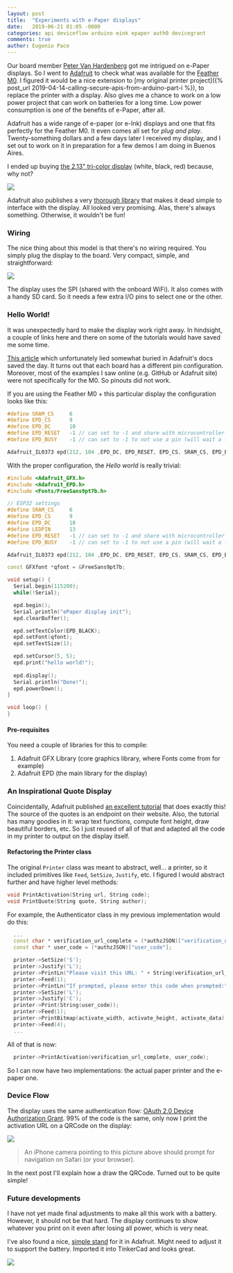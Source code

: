 ```yaml
---
layout: post
title:  "Experiments with e-Paper displays"
date:   2019-06-21 01:05 -0800
categories: api deviceflow arduino eink epaper auth0 devicegrant
comments: true
author: Eugenio Pace
---
```


Our board member [Peter Van Hardenberg](https://twitter.com/pvh) got me intrigued on e-Paper displays. So I went to [Adafruit](http://adafruit.com) to check what was available for the [Feather M0](https://www.adafruit.com/product/3010). I figured it would be a nice extension to [my original printer project]({% post_url 2019-04-14-calling-secure-apis-from-arduino-part-i %}), to replace the printer with a display. Also gives me a chance to work on a low power project that can work on batteries for a long time. Low power consumption is one of the benefits of e-Paper, after all.

Adafruit has a wide range of e-paper (or e-Ink) displays and one that fits perfectly for the Feather M0. It even comes all set for _plug and play_. Twenty-something dollars and a few days later I received my display, and I set out to work on it in preparation for a few demos I am doing in Buenos Aires.

I ended up buying [the 2.13" tri-color display](https://www.adafruit.com/product/4128) (white, black, red) because, why not? 

![](/media/tricolor.png)

Adafruit also publishes a very [thorough library](https://github.com/adafruit/Adafruit_EPD) that makes it dead simple to interface with the display. All looked very promising. Alas, there's always something. Otherwise, it wouldn't be fun!

### Wiring

The nice thing about this model is that there's no wiring required. You simply plug the display to the board. Very compact, simple, and straightforward:

![](/media/feather-epd.png)

The display uses the SPI (shared with the onboard WiFi). It also comes with a handy SD card. So it needs a few extra I/O pins to select one or the other.

### Hello World!

It was unexpectedly hard to make the display work right away. In hindsight, a couple of links here and there on some of the tutorials would have saved me some time. 

[This article](https://learn.adafruit.com/adafruit-eink-display-breakouts/pinouts#featherwing-connections-2-14) which unfortunately lied somewhat buried in Adafruit's docs saved the day. It turns out that each board has a different pin configuration. Moreover, most of the examples I saw online (e.g. GitHub or Adafruit site) were not specifically for the M0. So pinouts did not work.

If you are using the Feather M0 + this particular display the configuration looks like this:

```c++
#define SRAM_CS     6
#define EPD_CS      9
#define EPD_DC      10 
#define EPD_RESET   -1 // can set to -1 and share with microcontroller Reset!
#define EPD_BUSY    -1 // can set to -1 to not use a pin (will wait a fixed delay)

Adafruit_IL0373 epd(212, 104 ,EPD_DC, EPD_RESET, EPD_CS, SRAM_CS, EPD_BUSY);
```

With the proper configuration, the *Hello world* is really trivial:

```c++
#include <Adafruit_GFX.h>
#include <Adafruit_EPD.h>
#include <Fonts/FreeSans9pt7b.h>

// ESP32 settings
#define SRAM_CS     6
#define EPD_CS      9
#define EPD_DC      10 
#define LEDPIN      13
#define EPD_RESET   -1 // can set to -1 and share with microcontroller Reset!
#define EPD_BUSY    -1 // can set to -1 to not use a pin (will wait a fixed delay)

Adafruit_IL0373 epd(212, 104 ,EPD_DC, EPD_RESET, EPD_CS, SRAM_CS, EPD_BUSY);

const GFXfont *qfont = &FreeSans9pt7b;

void setup() {
  Serial.begin(115200);
  while(!Serial);

  epd.begin();
  Serial.println("ePaper display init");
  epd.clearBuffer();

  epd.setTextColor(EPD_BLACK);
  epd.setFont(qfont);
  epd.setTextSize(1);

  epd.setCursor(5, 5);
  epd.print("hello world!");
  
  epd.display();
  Serial.println("Done!");
  epd.powerDown();
}

void loop() {
}
```

#### Pre-requisites

You need a couple of libraries for this to compile:

1. Adafruit GFX Library (core graphics library, where Fonts come from for example)
2. Adafruit EPD (the main library for the display)

### An Inspirational Quote Display

Coincidentally, Adafruit published [an excellent tutorial](https://learn.adafruit.com/epaper-display-featherwing-quote-display) that does exactly this! The source of the quotes is an endpoint on their website. Also, the tutorial has many goodies in it: wrap text functions, compute font height, draw beautiful borders, etc. So I just reused of all of that and adapted all the code in my printer to output on the display itself.

#### Refactoring the Printer class

The original `Printer` class was meant to abstract, well... a printer, so it included primitives like `Feed`, `SetSize`, `Justify`, etc. I figured I would abstract further and have higher level methods:

```c++
void PrintActivation(String url, String code);
void PrintQuote(String quote, String author);
```

For example, the Authenticator class in my previous implementation would do this:

```c++
  ...
  const char * verification_url_complete = (*authzJSON)["verification_uri_complete"];
  const char * user_code = (*authzJSON)["user_code"];

  printer->SetSize('S');
  printer->Justify('L');
  printer->PrintLn("Please visit this URL: " + String(verification_url_complete));
  printer->Feed(1);
  printer->PrintLn("If prompted, please enter this code when prompted:");
  printer->SetSize('L');
  printer->Justify('C');
  printer->Print(String(user_code));
  printer->Feed(1);
  printer->PrintBitmap(activate_width, activate_height, activate_data);
  printer->Feed(4);
  ...

```

All of that is now:

```c++
  printer->PrintActivation(verification_url_complete, user_code);
```
So I can now have two implementations: the actual paper printer and the e-paper one.

### Device Flow

The display uses the same authentication flow: [OAuth 2.0 Device Authorization Grant](https://tools.ietf.org/html/draft-ietf-oauth-device-flow-15). 99% of the code is the same, only now I print the activation URL on a QRCode on the display:

![](/media/qrcode.png)

> An iPhone camera pointing to this picture above should prompt for navigation on Safari (or your browser).

In the next post I'll explain how a draw the QRCode. Turned out to be quite simple!

### Future developments

I have not yet made final adjustments to make all this work with a battery. However, it should not be that hard. The display continues to show whatever you print on it even after losing all power, which is very neat.

I've also found a nice, [simple stand](https://learn.adafruit.com/eink-featherwing-display-stand) for it in Adafruit. Might need to adjust it to support the battery. Imported it into TinkerCad and looks great.

![](/media/stand.png)


